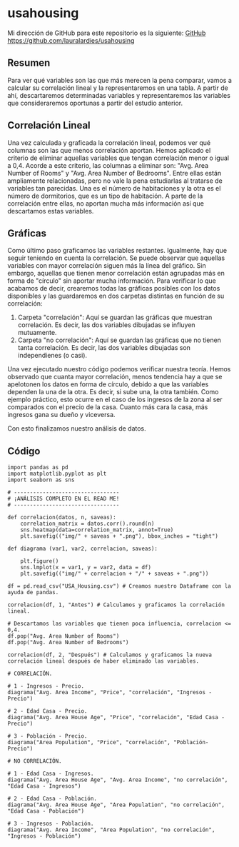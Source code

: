 # usahousing

Mi dirección de GitHub para este repositorio es la siguiente: [GitHub](https://github.com/lauralardies/usahousing)
https://github.com/lauralardies/usahousing

## Resumen
Para ver qué variables son las que más merecen la pena comparar, vamos a calcular su correlación lineal y la representaremos en una tabla. A partir de ahí, descartaremos determinadas variables y representaremos las variables que consideraremos oportunas a partir del estudio anterior.

## Correlación Lineal
Una vez calculada y graficada la correlación lineal, podemos ver qué columnas son las que menos correlación aportan. Hemos aplicado el criterio de eliminar aquellas variables que tengan correlación menor o igual a 0,4. Acorde a este criterio, las columnas a eliminar son: "Avg. Area Number of Rooms" y "Avg. Area Number of Bedrooms". Entre ellas están ampliamente relacionadas, pero no vale la pena estudiarlas al tratarse de variables tan parecidas. Una es el número de habitaciones y la otra es el número de dormitorios, que es un tipo de habitación. A parte de la correlación entre ellas, no aportan mucha más información así que descartamos estas variables.

## Gráficas
Como último paso graficamos las variables restantes. Igualmente, hay que seguir teniendo en cuenta la correlación. Se puede observar que aquellas variables con mayor correlación siguen más la línea del gráfico. Sin embargo, aquellas que tienen menor correlación están agrupadas más en forma de "círculo" sin aportar mucha información. Para verificar lo que acabamos de decir, crearemos todas las gráficas posibles con los datos disponibles y las guardaremos en dos carpetas distintas en función de su correlación:
1) Carpeta "correlación": Aquí se guardan las gráficas que muestran correlación. Es decir, las dos variables dibujadas se influyen mutuamente.
2) Carpeta "no correlación":  Aquí se guardan las gráficas que no tienen tanta correlación. Es decir, las dos variables dibujadas son independienes (o casi).

Una vez ejecutado nuestro código podemos verificar nuestra teoría. Hemos observado que cuanta mayor correlación, menos tendencia hay a que se apelotonen los datos en forma de círculo, debido a que las variables dependen la una de la otra. Es decir, si sube una, la otra también. Como ejemplo práctico, esto ocurre en el caso de los ingresos de la zona al ser comparados con el precio de la casa. Cuanto más cara la casa, más ingresos gana su dueño y viceversa.


Con esto finalizamos nuestro análisis de datos.


## Código
```
import pandas as pd
import matplotlib.pyplot as plt
import seaborn as sns

# ---------------------------------
# ¡ANÁLISIS COMPLETO EN EL READ ME!
# ---------------------------------

def correlacion(datos, n, saveas):
    correlation_matrix = datos.corr().round(n)
    sns.heatmap(data=correlation_matrix, annot=True)
    plt.savefig(("img/" + saveas + ".png"), bbox_inches = "tight")

def diagrama (var1, var2, correlacion, saveas):

    plt.figure()
    sns.lmplot(x = var1, y = var2, data = df)
    plt.savefig(("img/" + correlacion + "/" + saveas + ".png"))

df = pd.read_csv("USA_Housing.csv") # Creamos nuestro Dataframe con la ayuda de pandas.

correlacion(df, 1, "Antes") # Calculamos y graficamos la correlación lineal.

# Descartamos las variables que tienen poca influencia, correlacion <= 0,4.
df.pop("Avg. Area Number of Rooms")
df.pop("Avg. Area Number of Bedrooms")

correlacion(df, 2, "Después") # Calculamos y graficamos la nueva correlación lineal después de haber eliminado las variables.

# CORRELACIÓN. 

# 1 - Ingresos - Precio.
diagrama("Avg. Area Income", "Price", "correlación", "Ingresos - Precio")

# 2 - Edad Casa - Precio.
diagrama("Avg. Area House Age", "Price", "correlación", "Edad Casa - Precio")

# 3 - Población - Precio.
diagrama("Area Population", "Price", "correlación", "Población- Precio")

# NO CORRELACIÓN. 

# 1 - Edad Casa - Ingresos.
diagrama("Avg. Area House Age", "Avg. Area Income", "no correlación", "Edad Casa - Ingresos")

# 2 - Edad Casa - Población.
diagrama("Avg. Area House Age", "Area Population", "no correlación", "Edad Casa - Población")

# 3 - Ingresos - Población.
diagrama("Avg. Area Income", "Area Population", "no correlación", "Ingresos - Población")
```
